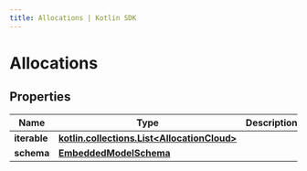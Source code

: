 ```yaml
---
title: Allocations | Kotlin SDK
---
```




# Allocations

## Properties
Name | Type | Description | Notes
------------ | ------------- | ------------- | -------------
**iterable** | [**kotlin.collections.List&lt;AllocationCloud&gt;**](AllocationCloud) |  | 
**schema** | [**EmbeddedModelSchema**](EmbeddedModelSchema) |  |  [optional]




